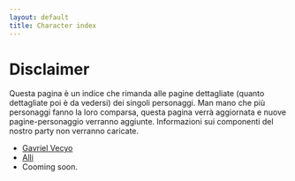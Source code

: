 ```yaml
---
layout: default
title: Character index
---
```


<style>
@media (prefers-color-scheme: dark) {
  body {
    background-color: #1c1c1c;
    color: #eee;
  }
  a {
    color: #8ab4f8;
  }
}
</style>

# Disclaimer

Questa pagina è un indice che rimanda alle pagine dettagliate (quanto dettagliate poi è da vedersi) dei singoli personaggi. Man mano che più personaggi fanno la loro comparsa, questa pagina verrà aggiornata e nuove pagine-personaggio verranno aggiunte.
Informazioni sui componenti del nostro party non verranno caricate.

- [Gavriel Vecyo](Characters/Gavriel_Vecyo.md)
- [Alli](Characters/Alli.md)
- Cooming soon.
